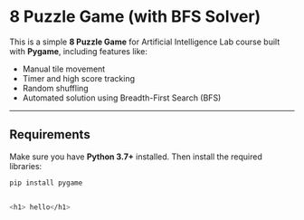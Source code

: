 # 8 Puzzle Game (with BFS Solver)

This is a simple **8 Puzzle Game** for Artificial Intelligence Lab course built with **Pygame**, including features like:
- Manual tile movement
- Timer and high score tracking
- Random shuffling
- Automated solution using Breadth-First Search (BFS)

---

## Requirements

Make sure you have **Python 3.7+** installed. Then install the required libraries:

```bash
pip install pygame


<h1> hello</h1>